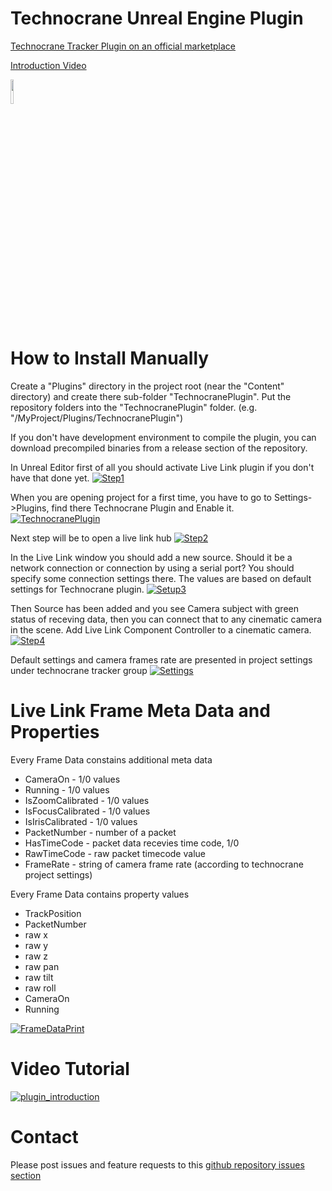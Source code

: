 # Technocrane Unreal Engine Plugin

[Technocrane Tracker Plugin on an official marketplace](https://unrealengine.com/marketplace/en-US/slug/technocrane-tracker?fbclid=IwAR0Fj0Ma3GsJ5hbG-oYZzfJeObZsdd8iSZKVrDtZPjCpr2IUWdOS83wVVsA)

[Introduction Video](https://youtu.be/VPmdLAun9WQ)

[<img src="https://discord.com/assets/ff41b628a47ef3141164bfedb04fb220.png" width=10% height=10%>](https://discord.gg/nqPZxmhW)

# How to Install Manually

  Create a "Plugins" directory in the project root (near the "Content" directory) and create there sub-folder "TechnocranePlugin". Put the repository folders into the "TechnocranePlugin" folder. (e.g. "/MyProject/Plugins/TechnocranePlugin")

  If you don't have development environment to compile the plugin, you can download precompiled binaries from a release section of the repository.

  In Unreal Editor first of all you should activate Live Link plugin if you don't have that done yet.
  [![Step1](https://github.com/technocranes/technocrane-unreal/blob/master/Images/setup_1.jpg)]()

  When you are opening project for a first time, you have to go to Settings->Plugins, find there Technocrane Plugin and Enable it.
[![TechnocranePlugin](https://github.com/technocranes/technocrane-unreal/blob/master/Images/TechnocranePlugin.JPG)]()

  Next step will be to open a live link hub
[![Step2](https://github.com/technocranes/technocrane-unreal/blob/master/Images/setup_2.jpg)]()  

  In the Live Link window you should add a new source. Should it be a network connection or connection by using a serial port? You should specify some connection settings there. The values are based on default settings for Technocrane plugin.
[![Setup3](https://github.com/technocranes/technocrane-unreal/blob/master/Images/setup_3.jpg)]()

 Then Source has been added and you see Camera subject with green status of receving data, then you can connect that to any cinematic camera in the scene. Add Live Link Component Controller to a cinematic camera.
[![Step4](https://github.com/technocranes/technocrane-unreal/blob/master/Images/setup_4.jpg)]()

 Default settings and camera frames rate are presented in project settings under technocrane tracker group
[![Settings](https://github.com/technocranes/technocrane-unreal/blob/master/Images/setup_6.jpg)]()

# Live Link Frame Meta Data and Properties

Every Frame Data constains additional meta data
* CameraOn - 1/0 values
* Running - 1/0 values
* IsZoomCalibrated - 1/0 values
* IsFocusCalibrated - 1/0 values
* IsIrisCalibrated - 1/0 values
* PacketNumber - number of a packet
* HasTimeCode - packet data recevies time code, 1/0
* RawTimeCode - raw packet timecode value
* FrameRate - string of camera frame rate (according to technocrane project settings)

Every Frame Data contains property values
* TrackPosition
* PacketNumber
* raw x
* raw y
* raw z
* raw pan
* raw tilt
* raw roll
* CameraOn
* Running

[![FrameDataPrint](https://github.com/technocranes/technocrane-unreal/blob/master/Images/frame_data_print.jpg)]()


# Video Tutorial

[![plugin_introduction](https://youtu.be/Nxp08jvDGdk)](https://youtu.be/Nxp08jvDGdk)

# Contact

Please post issues and feature requests to this [github repository issues section](https://github.com/technocranes/technocrane-unreal/issues)
